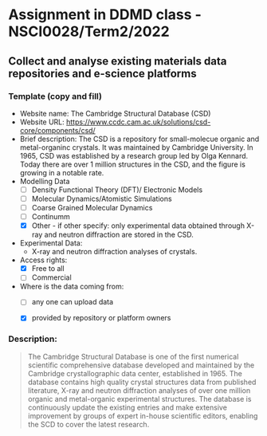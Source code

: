 # Assignment in DDMD class - NSCI0028/Term2/2022

## Collect and analyse existing materials data repositories and e-science platforms 

### Template (copy and fill) 
* Website name: The Cambridge Structural Database (CSD)
* Website URL: https://www.ccdc.cam.ac.uk/solutions/csd-core/components/csd/
* Brief description: The CSD is a repository for small-molecue organic and metal-organinc crystals. It was maintained by Cambridge University. In 1965, CSD was established by a research group led by Olga Kennard. Today there are over 1 million structures in the CSD, and the figure is growing in a notable rate.
* Modelling Data 
  - [ ] Density Functional Theory (DFT)/ Electronic Models
  - [ ] Molecular Dynamics/Atomistic Simulations
  - [ ] Coarse Grained Molecular Dynamics
  - [ ] Continumm 
  - [X] Other
        - if other specify: only experimental data obtained through X-ray and neutron diffraction are stored in the CSD.
* Experimental Data: 
  *  X-ray and neutron diffraction analyses of crystals.
* Access rights: 
  - [X] Free to all 
  - [ ] Commercial 
* Where is the data coming from:  
  - [ ] any one can upload data 
  - [X] provided by repository or platform owners
 
 
 ### Description:
> The Cambridge Structural Database is one of the first numerical scientific comprehensive database developed and maintained by the Cambridge crystallographic data center, established in 1965. The database contains high quality crystal structures data from published literature, X-ray and neutron diffraction analyses of over one million organic and metal-organic experimental structures. The database is continuously update the existing entries and make extensive improvement by groups of expert in-house scientific editors, enabling the SCD to cover the latest research. 
